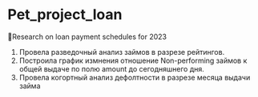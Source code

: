 # Pet_project_loan
🔸Research on loan payment schedules for 2023

1. Провела разведочный анализ займов в разрезе рейтингов.
2. Построила график измнения отношение Non-performing займов к общей выдаче по полю amount до сегодняшнего дня.
3. Провела когортный анализ дефолтности в разрезе месяца выдачи займа

